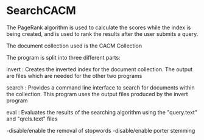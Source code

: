 # SearchCACM
The PageRank algorithm is used to calculate the scores while the index is being created, and is used to rank the results after the user submits a query.

The document collection used is the CACM Collection

The program is split into three different parts:

invert : Creates the inverted index for the document collection. The output are files which are needed for the other two programs

search : Provides a command line interface to search for documents within the collection. This program uses the output files produced by the invert program

eval : Evaluates the results of the searching algorithm using the "query.text" and "qrels.text" files 

-disable/enable the removal of stopwords
-disable/enable porter stemming



